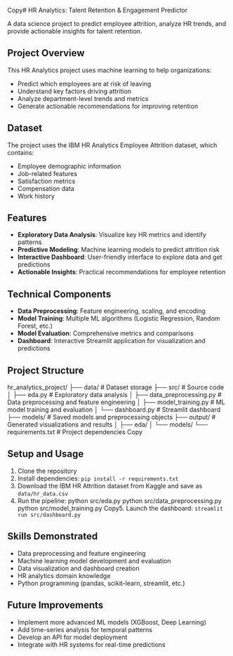 Copy# HR Analytics: Talent Retention & Engagement Predictor

A data science project to predict employee attrition, analyze HR trends, and provide actionable insights for talent retention.

## Project Overview

This HR Analytics project uses machine learning to help organizations:
- Predict which employees are at risk of leaving
- Understand key factors driving attrition
- Analyze department-level trends and metrics
- Generate actionable recommendations for improving retention

## Dataset

The project uses the IBM HR Analytics Employee Attrition dataset, which contains:
- Employee demographic information
- Job-related features
- Satisfaction metrics
- Compensation data
- Work history

## Features

- **Exploratory Data Analysis**: Visualize key HR metrics and identify patterns
- **Predictive Modeling**: Machine learning models to predict attrition risk
- **Interactive Dashboard**: User-friendly interface to explore data and get predictions
- **Actionable Insights**: Practical recommendations for employee retention

## Technical Components

- **Data Preprocessing**: Feature engineering, scaling, and encoding
- **Model Training**: Multiple ML algorithms (Logistic Regression, Random Forest, etc.)
- **Model Evaluation**: Comprehensive metrics and comparisons
- **Dashboard**: Interactive Streamlit application for visualization and predictions

## Project Structure
hr_analytics_project/
├── data/                  # Dataset storage
├── src/                   # Source code
│   ├── eda.py             # Exploratory data analysis
│   ├── data_preprocessing.py  # Data preprocessing and feature engineering
│   ├── model_training.py  # ML model training and evaluation
│   └── dashboard.py       # Streamlit dashboard
├── models/                # Saved models and preprocessing objects
├── output/                # Generated visualizations and results
│   ├── eda/
│   └── models/
└── requirements.txt       # Project dependencies
Copy
## Setup and Usage

1. Clone the repository
2. Install dependencies: `pip install -r requirements.txt`
3. Download the IBM HR Attrition dataset from Kaggle and save as `data/hr_data.csv`
4. Run the pipeline:
python src/eda.py
python src/data_preprocessing.py
python src/model_training.py
Copy5. Launch the dashboard: `streamlit run src/dashboard.py`

## Skills Demonstrated

- Data preprocessing and feature engineering
- Machine learning model development and evaluation
- Data visualization and dashboard creation
- HR analytics domain knowledge
- Python programming (pandas, scikit-learn, streamlit, etc.)

## Future Improvements

- Implement more advanced ML models (XGBoost, Deep Learning)
- Add time-series analysis for temporal patterns
- Develop an API for model deployment
- Integrate with HR systems for real-time predictions